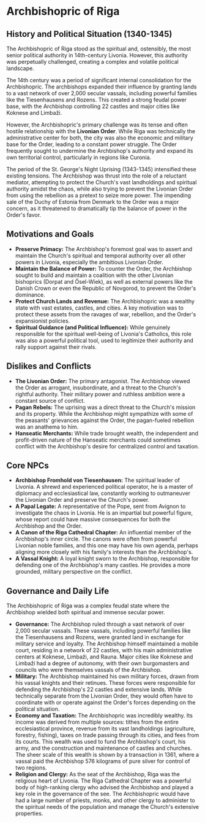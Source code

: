 # Archbishopric of Riga

## History and Political Situation (1340-1345)

The Archbishopric of Riga stood as the spiritual and, ostensibly, the most senior political authority in 14th-century Livonia. However, this authority was perpetually challenged, creating a complex and volatile political landscape.

The 14th century was a period of significant internal consolidation for the Archbishopric. The archbishops expanded their influence by granting lands to a vast network of over 2,000 secular vassals, including powerful families like the Tiesenhausens and Rozens. This created a strong feudal power base, with the Archbishop controlling 22 castles and major cities like Koknese and Limbaži.

However, the Archbishopric's primary challenge was its tense and often hostile relationship with the **Livonian Order**. While Riga was technically the administrative center for both, the city was also the economic and military base for the Order, leading to a constant power struggle. The Order frequently sought to undermine the Archbishop's authority and expand its own territorial control, particularly in regions like Curonia.

The period of the St. George's Night Uprising (1343-1345) intensified these existing tensions. The Archbishop was thrust into the role of a reluctant mediator, attempting to protect the Church's vast landholdings and spiritual authority amidst the chaos, while also trying to prevent the Livonian Order from using the rebellion as a pretext to seize more power. The impending sale of the Duchy of Estonia from Denmark to the Order was a major concern, as it threatened to dramatically tip the balance of power in the Order's favor.

## Motivations and Goals

*   **Preserve Primacy:** The Archbishop's foremost goal was to assert and maintain the Church's spiritual and temporal authority over all other powers in Livonia, especially the ambitious Livonian Order.
*   **Maintain the Balance of Power:** To counter the Order, the Archbishop sought to build and maintain a coalition with the other Livonian bishoprics (Dorpat and Ösel-Wiek), as well as external powers like the Danish Crown or even the Republic of Novgorod, to prevent the Order's dominance.
*   **Protect Church Lands and Revenue:** The Archbishopric was a wealthy state with vast estates, castles, and cities. A key motivation was to protect these assets from the ravages of war, rebellion, and the Order's expansionist policies.
*   **Spiritual Guidance (and Political Influence):** While genuinely responsible for the spiritual well-being of Livonia's Catholics, this role was also a powerful political tool, used to legitimize their authority and rally support against their rivals.

## Dislikes and Conflicts

*   **The Livonian Order:** The primary antagonist. The Archbishop viewed the Order as arrogant, insubordinate, and a threat to the Church's rightful authority. Their military power and ruthless ambition were a constant source of conflict.
*   **Pagan Rebels:** The uprising was a direct threat to the Church's mission and its property. While the Archbishop might sympathize with some of the peasants' grievances against the Order, the pagan-fueled rebellion was an anathema to him.
*   **Hanseatic Merchants:** While trade brought wealth, the independent and profit-driven nature of the Hanseatic merchants could sometimes conflict with the Archbishop's desire for centralized control and taxation.

## Core NPCs

*   **Archbishop Fromhold von Tiesenhausen:** The spiritual leader of Livonia. A shrewd and experienced political operator, he is a master of diplomacy and ecclesiastical law, constantly working to outmaneuver the Livonian Order and preserve the Church's power.
*   **A Papal Legate:** A representative of the Pope, sent from Avignon to investigate the chaos in Livonia. He is an impartial but powerful figure, whose report could have massive consequences for both the Archbishop and the Order.
*   **A Canon of the Riga Cathedral Chapter:** An influential member of the Archbishop's inner circle. The canons were often from powerful Livonian noble families, and this one may have his own agenda, perhaps aligning more closely with his family's interests than the Archbishop's.
*   **A Vassal Knight:** A loyal knight sworn to the Archbishop, responsible for defending one of the Archbishop's many castles. He provides a more grounded, military perspective on the conflict.

## Governance and Daily Life

The Archbishopric of Riga was a complex feudal state where the Archbishop wielded both spiritual and immense secular power.

*   **Governance:** The Archbishop ruled through a vast network of over 2,000 secular vassals. These vassals, including powerful families like the Tiesenhausens and Rozens, were granted land in exchange for military service and loyalty. The Archbishop himself maintained a mobile court, residing in a network of 22 castles, with his main administrative centers at Koknese, Limbaži, and Rauna. Major cities like Koknese and Limbaži had a degree of autonomy, with their own burgomasters and councils who were themselves vassals of the Archbishop.
*   **Military:** The Archbishop maintained his own military forces, drawn from his vassal knights and their retinues. These forces were responsible for defending the Archbishop's 22 castles and extensive lands. While technically separate from the Livonian Order, they would often have to coordinate with or operate against the Order's forces depending on the political situation.
*   **Economy and Taxation:** The Archbishopric was incredibly wealthy. Its income was derived from multiple sources: tithes from the entire ecclesiastical province, revenue from its vast landholdings (agriculture, forestry, fishing), taxes on trade passing through its cities, and fees from its courts. This wealth was used to fund the Archbishop's court, his army, and the construction and maintenance of castles and churches. The sheer scale of this wealth is shown by a transaction in 1361, where a vassal paid the Archbishop 576 kilograms of pure silver for control of two regions.
*   **Religion and Clergy:** As the seat of the Archbishop, Riga was the religious heart of Livonia. The Riga Cathedral Chapter was a powerful body of high-ranking clergy who advised the Archbishop and played a key role in the governance of the see. The Archbishopric would have had a large number of priests, monks, and other clergy to administer to the spiritual needs of the population and manage the Church's extensive properties.
